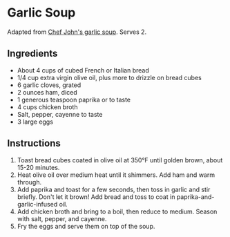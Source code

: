 # Garlic Soup

Adapted from [Chef John's garlic soup](http://foodwishes.blogspot.com/2013/04/celebrating-national-garlic-day-with.html). Serves 2.

## Ingredients

- About 4 cups of cubed French or Italian bread
- 1/4 cup extra virgin olive oil, plus more to drizzle on bread cubes
- 6 garlic cloves, grated
- 2 ounces ham, diced
- 1 generous teaspoon paprika or to taste
- 4 cups chicken broth
- Salt, pepper, cayenne to taste
- 3 large eggs

## Instructions

1. Toast bread cubes coated in olive oil at 350°F until golden brown, about 15-20 minutes.
2. Heat olive oil over medium heat until it shimmers. Add ham and warm through.
3. Add paprika and toast for a few seconds, then toss in garlic and stir briefly. Don't let it brown! Add bread and toss to coat in paprika-and-garlic-infused oil.
4. Add chicken broth and bring to a boil, then reduce to medium. Season with salt, pepper, and cayenne.
5. Fry the eggs and serve them on top of the soup.
